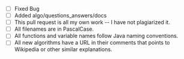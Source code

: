 <!-- For completed items, change [ ] to [x] -->

- [ ] Fixed Bug
- [ ] Added algo/questions_answers/docs
- [ ] This pull request is all my own work -- I have not plagiarized it.
- [ ] All filenames are in PascalCase.
- [ ] All functions and variable names follow Java naming conventions.
- [ ] All new algorithms have a URL in their comments that points to Wikipedia or other similar explanations.

